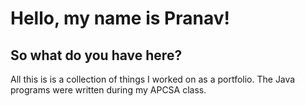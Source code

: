 # Hello, my name is Pranav!

## So what do you have here?
All this is is a collection of things I worked on as a portfolio.
The Java programs were written during my APCSA class.
